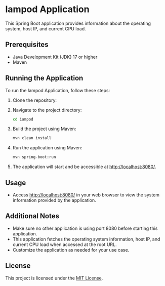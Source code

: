# Iampod Application

This Spring Boot application provides information about the operating system, host IP, and current CPU load.

## Prerequisites
- Java Development Kit (JDK) 17 or higher
- Maven

## Running the Application
To run the Iampod Application, follow these steps:

1. Clone the repository:

2. Navigate to the project directory:
   ```sh
   cd iampod
   ```

3. Build the project using Maven:
   ```sh
   mvn clean install
   ```

4. Run the application using Maven:
   ```sh
   mvn spring-boot:run
   ```

5. The application will start and be accessible at [http://localhost:8080/](http://localhost:8080/).

## Usage
- Access [http://localhost:8080/](http://localhost:8080/) in your web browser to view the system information provided by the application.

## Additional Notes
- Make sure no other application is using port 8080 before starting this application.
- This application fetches the operating system information, host IP, and current CPU load when accessed at the root URL.
- Customize the application as needed for your use case.

## License
This project is licensed under the [MIT License](https://opensource.org/licenses/MIT).
```